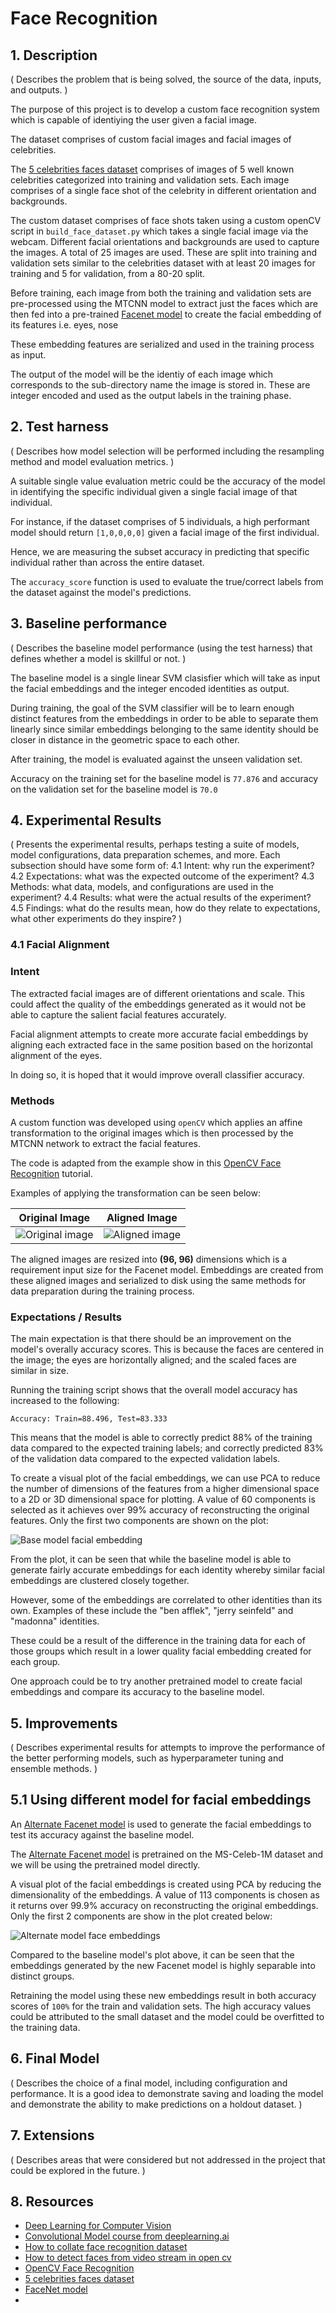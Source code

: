 # Face Recognition

## 1. Description

( Describes the problem that is being solved, the source of the data, inputs, and outputs. )

The purpose of this project is to develop a custom face recognition system which is capable of identiying the user given a facial image.

The dataset comprises of custom facial images and facial images of celebrities.

The [5 celebrities faces dataset] comprises of images of 5 well known celebrities categorized into training and validation sets. Each image comprises of a single face shot of the celebrity in different orientation and backgrounds. 

The custom dataset comprises of face shots taken using a custom openCV script in `build_face_dataset.py` which takes a single facial image via the webcam. Different facial orientations and backgrounds are used to capture the images. A total of 25 images are used. These are split into training and validation sets similar to the celebrities dataset with at least 20 images for training and 5 for validation, from a 80-20 split.

Before training, each image from both the training and validation sets are pre-processed using the MTCNN model to extract just the faces which are then fed into a pre-trained [Facenet model] to create the facial embedding of its features i.e. eyes, nose

These embedding features are serialized and used in the training process as input.

The output of the model will be the identiy of each image which corresponds to the sub-directory name the image is stored in. These are integer encoded and used as the output labels in the training phase. 

## 2. Test harness

( Describes how model selection will be performed including the resampling method and model evaluation metrics. )

A suitable single value evaluation metric could be the accuracy of the model in identifying the specific individual given a single facial image of that individual. 

For instance, if the dataset comprises of 5 individuals, a high performant model should return `[1,0,0,0,0]` given a facial image of the first individual.

Hence, we are measuring the subset accuracy in predicting that specific individual rather than across the entire dataset.

The `accuracy_score` function is used to evaluate the true/correct labels from the dataset against the model's predictions.

## 3. Baseline performance

( Describes the baseline model performance (using the test harness) that defines whether a model is skillful or not. )

The baseline model is a single linear SVM clasisfier which will take as input the facial embeddings and the integer encoded identities as output. 

During training, the goal of the SVM classifier will be to learn enough distinct features from the embeddings in order to be able to separate them linearly since similar embeddings belonging to the same identity should be closer in distance in the geometric space to each other.

After training, the model is evaluated against the unseen validation set.

Accuracy on the training set for the baseline model is `77.876` and accuracy on the validation set for the baseline model is `70.0`

## 4. Experimental Results

( Presents the experimental results, perhaps testing a suite of models, model configurations, data preparation schemes, and more. Each subsection should have some form of:
4.1 Intent: why run the experiment?
4.2 Expectations: what was the expected outcome of the experiment?
4.3 Methods: what data, models, and configurations are used in the experiment?
4.4 Results: what were the actual results of the experiment?
4.5 Findings: what do the results mean, how do they relate to expectations, what other experiments do they inspire? )

### 4.1 Facial Alignment

### Intent
The extracted facial images are of different orientations and scale. This could affect the quality of the embeddings generated as it would not be able to capture the salient facial features accurately.

Facial alignment attempts to create more accurate facial embeddings by aligning each extracted face in the same position based on the horizontal alignment of the eyes.

In doing so, it is hoped that it would improve overall classifier accuracy.

### Methods

A custom function was developed using `openCV` which applies an affine transformation to the original images which is then processed by the MTCNN network to extract the facial features.

The code is adapted from the example show in this [OpenCV Face Recognition] tutorial.

Examples of applying the transformation can be seen below:

Original Image | Aligned Image
-------------- | -------------
![Original image](artifacts/orig.jpg) | ![Aligned image](artifacts/orig_aligned.jpg)


The aligned images are resized into **(96, 96)** dimensions which is a requirement input size for the Facenet model. Embeddings are created from these aligned images and serialized to disk using the same methods for data preparation during the training process.

### Expectations / Results

The main expectation is that there should be an improvement on the model's overally accuracy scores. This is because the faces are centered in the image; the eyes are horizontally aligned; and the scaled faces are similar in size.

Running the training script shows that the overall model accuracy has increased to the following:

```
Accuracy: Train=88.496, Test=83.333
```

This means that the model is able to correctly predict 88% of the training data compared to the expected training labels; and correctly predicted 83% of the validation data compared to the expected validation labels.

To create a visual plot of the facial embeddings, we can use PCA to reduce the number of dimensions of the features from a higher dimensional space to a 2D or 3D dimensional space for plotting. A value of 60 components is selected as it achieves over 99% accuracy of reconstructing the original features. Only the first two components are shown on the plot:

![Base model facial embedding](artifacts/base_embedding.png)

From the plot, it can be seen that while the baseline model is able to generate fairly accurate embeddings for each identity whereby similar facial embeddings are clustered closely together.

However, some of the embeddings are correlated to other identities than its own. Examples of these include the "ben afflek", "jerry seinfeld" and "madonna" identities.

These could be a result of the difference in the training data for each of those groups which result in a lower quality facial embedding created for each group.

One approach could be to try another pretrained model to create facial embeddings and compare its accuracy to the baseline model. 


## 5. Improvements

( Describes experimental results for attempts to improve the performance of the better performing models, such as hyperparameter tuning and ensemble methods. )

## 5.1 Using different model for facial embeddings

An [Alternate Facenet model] is used to generate the facial embeddings to test its accuracy against the baseline model.

The [Alternate Facenet model] is pretrained on the MS-Celeb-1M dataset and we will be using the pretrained model directly.

A visual plot of the facial embeddings is created using PCA by reducing the dimensionality of the embeddings. A value of 113 components is chosen as it returns over 99.9% accuracy on reconstructing the original embeddings. Only the first 2 components are show in the plot created below:

![Alternate model face embeddings](artifacts/alternate_model_embedding.png)

Compared to the baseline model's plot above, it can be seen that the embeddings generated by the new Facenet model is highly separable into distinct groups.

Retraining the model using these new embeddings result in both accuracy scores of `100%` for the train and validation sets. The high accuracy values could be attributed to the small dataset and the model could be overfitted to the training data.


## 6. Final Model

( Describes the choice of a final model, including configuration and performance. It is a good idea to demonstrate saving and loading the model and demonstrate the ability to make predictions on a holdout dataset. )

## 7. Extensions

( Describes areas that were considered but not addressed in the project that could be explored in the future. )

## 8. Resources
[Deep Learning for Computer Vision]: https://machinelearningmastery.com/deep-learning-for-computer-vision
[Convolutional Model course from deeplearning.ai]: https://www.coursera.org/learn/convolutional-neural-networks
[How to collate face recognition dataset]: https://www.pyimagesearch.com/2018/06/11/how-to-build-a-custom-face-recognition-dataset/
[How to detect faces from video stream in open cv]: https://www.pyimagesearch.com/2018/02/26/face-detection-with-opencv-and-deep-learning/
[OpenCV Face Recognition]: https://www.pyimagesearch.com/2018/09/24/opencv-face-recognition
[5 celebrities faces dataset]: https://www.kaggle.com/dansbecker/5-celebrity-faces-dataset
[FaceNet model]: https://github.com/iwantooxxoox/Keras-OpenFace/
[Alternate Facenet model]: https://github.com/nyoki-mtl/keras-facenet

* [Deep Learning for Computer Vision](https://machinelearningmastery.com/deep-learning-for-computer-vision)
* [Convolutional Model course from deeplearning.ai](https://www.coursera.org/learn/convolutional-neural-networks)
* [How to collate face recognition dataset](https://www.pyimagesearch.com/2018/06/11/how-to-build-a-custom-face-recognition-dataset/)
* [How to detect faces from video stream in open cv](https://www.pyimagesearch.com/2018/02/26/face-detection-with-opencv-and-deep-learning/)
* [OpenCV Face Recognition](https://www.pyimagesearch.com/2018/09/24/opencv-face-recognition)
* [5 celebrities faces dataset](https://www.kaggle.com/dansbecker/5-celebrity-faces-dataset)
* [FaceNet model](https://github.com/iwantooxxoox/Keras-OpenFace/)
* [Facenet Keras model]: (https://github.com/nyoki-mtl/keras-facenet)
